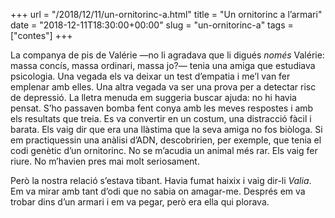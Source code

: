 +++
url = "/2018/12/11/un-ornitorinc-a.html"
title = "Un ornitorinc a l’armari"
date = "2018-12-11T18:30:00+00:00"
slug = "un-ornitorinc-a"
tags = ["contes"]
+++

<p>La companya de pis de Valérie —no li agradava que li digués <em>només</em> Valérie: massa concís, massa ordinari, massa jo?— tenia una amiga que estudiava psicologia. Una vegada els va deixar un test d’empatia i me’l van fer emplenar amb elles. Una altra vegada va ser una prova per a detectar risc de depressió. La lletra menuda em suggeria buscar ajuda: no hi havia pensat. S’ho passaven bomba fent conya amb les meves respostes i amb els resultats que treia. Es va convertir en un costum, una distracció fàcil i barata. Els vaig dir que era una llàstima que la seva amiga no fos biòloga. Si em practiquessin una anàlisi d’ADN, descobririen, per exemple, que tenia el codi genètic d’un ornitorinc. No se m’acudia un animal més rar. Els vaig fer riure. No m’havien pres mai molt seriosament.</p>

<p>Però la nostra relació s’estava tibant. Havia fumat haixix i vaig dir-li <em>Valia</em>. Em va mirar amb tant d’odi que no sabia on amagar-me. Després em va trobar dins d’un armari i em va pegar, però era ella qui plorava.</p>
